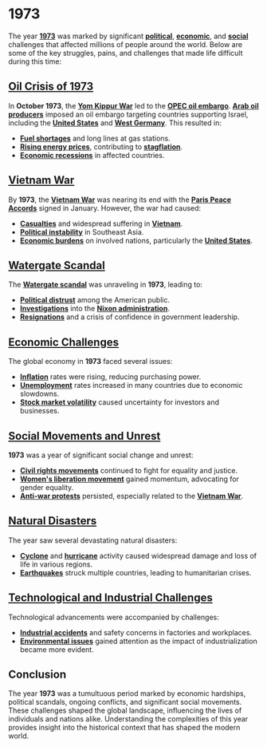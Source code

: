 # 1973

The year [**1973**](1973.md) was marked by significant [**political**](https://en.wikipedia.org/wiki/Politics), [**economic**](https://en.wikipedia.org/wiki/Economy), and [**social**](https://en.wikipedia.org/wiki/Social_issue) challenges that affected millions of people around the world. Below are some of the key struggles, pains, and challenges that made life difficult during this time:

## [**Oil Crisis of 1973**](../../../literary_products/joes_notes/OIL_CRISIS_1973.md)

In **October 1973**, the [**Yom Kippur War**](https://en.wikipedia.org/wiki/Yom_Kippur_War) led to the [**OPEC oil embargo**](https://en.wikipedia.org/wiki/Oil_crisis_of_1973). [**Arab oil producers**](https://en.wikipedia.org/wiki/OPEC) imposed an oil embargo targeting countries supporting Israel, including the [**United States**](https://en.wikipedia.org/wiki/United_States) and [**West Germany**](https://en.wikipedia.org/wiki/West_Germany). This resulted in:

* [**Fuel shortages**](https://en.wikipedia.org/wiki/Fuel_shortage) and long lines at gas stations.
* [**Rising energy prices**](https://en.wikipedia.org/wiki/Energy_price_inflation), contributing to [**stagflation**](https://en.wikipedia.org/wiki/Stagflation).
* [**Economic recessions**](https://en.wikipedia.org/wiki/Economic_recession) in affected countries.

## [**Vietnam War**](https://en.wikipedia.org/wiki/Vietnam_War)

By **1973**, the [**Vietnam War**](https://en.wikipedia.org/wiki/Vietnam_War) was nearing its end with the [**Paris Peace Accords**](https://en.wikipedia.org/wiki/Paris_Peace_Accords_\(1973\)) signed in January. However, the war had caused:

* [**Casualties**](https://en.wikipedia.org/wiki/Casualty) and widespread suffering in [**Vietnam**](https://en.wikipedia.org/wiki/Vietnam).
* [**Political instability**](https://en.wikipedia.org/wiki/Political_instability) in Southeast Asia.
* [**Economic burdens**](https://en.wikipedia.org/wiki/Economic_impact_of_the_Vietnam_War) on involved nations, particularly the [**United States**](https://en.wikipedia.org/wiki/United_States).

## [**Watergate Scandal**](https://en.wikipedia.org/wiki/Watergate_scandal)

The [**Watergate scandal**](https://en.wikipedia.org/wiki/Watergate_scandal) was unraveling in **1973**, leading to:

* [**Political distrust**](https://en.wikipedia.org/wiki/Political_distrust) among the American public.
* [**Investigations**](https://en.wikipedia.org/wiki/United_States_Congress#Investigations_and_inquiries) into the [**Nixon administration**](https://en.wikipedia.org/wiki/Richard_Nixon).
* [**Resignations**](https://en.wikipedia.org/wiki/Richard_Nixon#Resignation) and a crisis of confidence in government leadership.

## [**Economic Challenges**](https://en.wikipedia.org/wiki/Economy_of_1973)

The global economy in **1973** faced several issues:

* [**Inflation**](https://en.wikipedia.org/wiki/Inflation) rates were rising, reducing purchasing power.
* [**Unemployment**](https://en.wikipedia.org/wiki/Unemployment) rates increased in many countries due to economic slowdowns.
* [**Stock market volatility**](https://en.wikipedia.org/wiki/Stock_market) caused uncertainty for investors and businesses.

## [**Social Movements and Unrest**](https://en.wikipedia.org/wiki/Social_movement)

**1973** was a year of significant social change and unrest:

* [**Civil rights movements**](https://en.wikipedia.org/wiki/Civil_rights_movement) continued to fight for equality and justice.
* [**Women's liberation movement**](https://en.wikipedia.org/wiki/Women's_liberation_movement) gained momentum, advocating for gender equality.
* [**Anti-war protests**](https://en.wikipedia.org/wiki/Anti-war_protest) persisted, especially related to the [**Vietnam War**](https://en.wikipedia.org/wiki/Vietnam_War).

## [**Natural Disasters**](https://en.wikipedia.org/wiki/Natural_disaster)

The year saw several devastating natural disasters:

* [**Cyclone**](https://en.wikipedia.org/wiki/Cyclone) and [**hurricane**](https://en.wikipedia.org/wiki/Hurricane) activity caused widespread damage and loss of life in various regions.
* [**Earthquakes**](https://en.wikipedia.org/wiki/Earthquake) struck multiple countries, leading to humanitarian crises.

## [**Technological and Industrial Challenges**](https://en.wikipedia.org/wiki/Technology)

Technological advancements were accompanied by challenges:

* [**Industrial accidents**](https://en.wikipedia.org/wiki/Industrial_accident) and safety concerns in factories and workplaces.
* [**Environmental issues**](https://en.wikipedia.org/wiki/Environmental_issue) gained attention as the impact of industrialization became more evident.

## **Conclusion**

The year **1973** was a tumultuous period marked by economic hardships, political scandals, ongoing conflicts, and significant social movements. These challenges shaped the global landscape, influencing the lives of individuals and nations alike. Understanding the complexities of this year provides insight into the historical context that has shaped the modern world.
